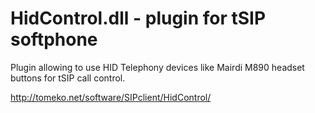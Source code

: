 # HidControl.dll - plugin for tSIP softphone

Plugin allowing to use HID Telephony devices like Mairdi M890 headset buttons for tSIP call control.

http://tomeko.net/software/SIPclient/HidControl/
